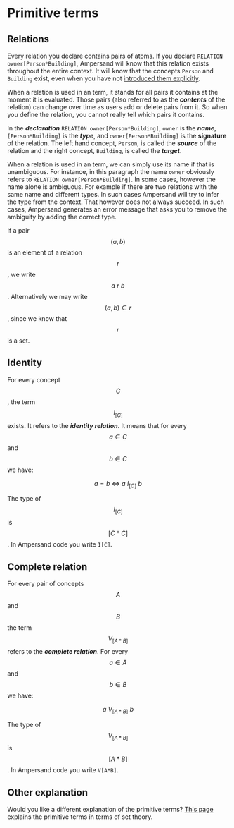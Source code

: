 # Primitive terms

## Relations

Every relation you declare contains pairs of atoms. If you declare `RELATION owner[Person*Building]`, Ampersand will know that this relation exists throughout the entire context. It will know that the concepts `Person` and `Building` exist, even when you have not [introduced them explicitly](../../concepts.md).

When a relation is used in an term, it stands for all pairs it contains at the moment it is evaluated. Those pairs \(also referred to as the _**contents**_ of the relation\) can change over time as users add or delete pairs from it. So when you define the relation, you cannot really tell which pairs it contains.

In the _**declaration**_ `RELATION owner[Person*Building]`, `owner` is the _**name**_, `[Person*Building]` is the _**type**_, and `owner[Person*Building]` is the **signature** of the relation. The left hand concept, `Person`, is called the _**source**_ of the relation and the right concept, `Building`, is called the _**target**_.

When a relation is used in an term, we can simply use its name if that is unambiguous. For instance, in this paragraph the name `owner` obviously refers to `RELATION owner[Person*Building]`. In some cases, however the name alone is ambiguous. For example if there are two relations with the same name and different types. In such cases Ampersand will try to infer the type from the context. That however does not always succeed. In such cases, Ampersand generates an error message that asks you to remove the ambiguity by adding the correct type.

If a pair $$(a,b)$$ is an element of a relation $$r$$, we write $$a\ r\ b$$. Alternatively we may write $$(a,b)\in r$$ , since we know that $$r$$ is a set.

## Identity

For every concept $$C$$, the term $$I_{[C]}$$ exists. It refers to the _**identity relation**_. It means that for every $$a\in C$$ and $$b\in C$$ we have:

$$
a = b\ \Leftrightarrow\ a\ I_{[C]}\ b
$$

The type of $$I_{[C]}$$ is $$[C*C]$$. In Ampersand code you write `I[C]`.

## Complete relation

For every pair of concepts $$A$$ and $$B$$ the term $$V_{[A*B]}$$ refers to the _**complete relation**_. For every $$a\in A$$ and $$b\in B$$ we have:

$$
a\ V_{[A*B]}\ b
$$

The type of $$V_{[A*B]}$$ is $$[A*B]$$. In Ampersand code you write `V[A*B]`.

## Other explanation

Would you like a different explanation of the primitive terms? [This page](../semantics-in-sets/primitive-terms-in-set-theory.md) explains the primitive terms in terms of set theory.

